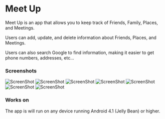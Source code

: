 # Meet Up
Meet Up is an app that allows you to keep track of Friends, Family, Places, and Meetings.

Users can add, update, and delete information about Friends, Places, and Meetings.

Users can also search Google to find information, making it easier to get phone numbers, addresses, etc...

### Screenshots
![ScreenShot](/app/src/main/assets/Screenshots/AppInterfaceSplash.png)
![ScreenShot](/app/src/main/assets/Screenshots/AppInterfaceHome.png)
![ScreenShot](/app/src/main/assets/Screenshots/AppInterfaceFriends.png)
![ScreenShot](/app/src/main/assets/Screenshots/AppInterfaceFriendDetails.png)
![ScreenShot](/app/src/main/assets/Screenshots/AppInterfaceMeetupDetails.png)
![ScreenShot](/app/src/main/assets/Screenshots/AppInterfacePlaceDetails.png)
![ScreenShot](/app/src/main/assets/Screenshots/AppInterfaceSearch.png)

### Works on
The app is will run on any device running Android 4.1 (Jelly Bean) or higher.